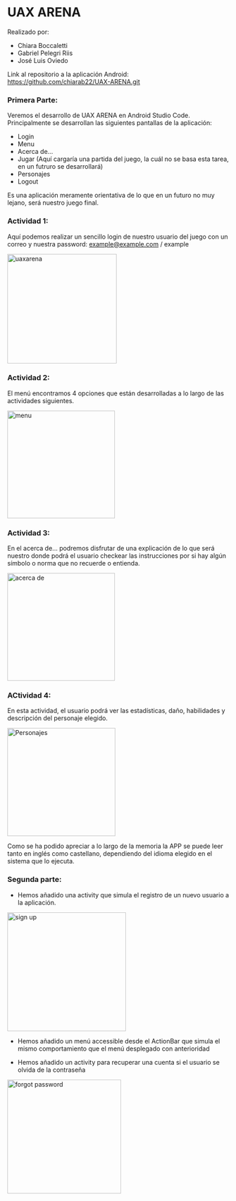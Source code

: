 # UAX ARENA

Realizado por:
- Chiara Boccaletti
- Gabriel Pelegri Riis
- José Luis Oviedo 

Link al repositorio a la aplicación Android: https://github.com/chiarab22/UAX-ARENA.git


### Primera Parte:

Veremos el desarrollo de UAX ARENA  en Android Studio Code. 
Principalmente se desarrollan las siguientes pantallas de la aplicación:
- Login
- Menu
- Acerca de...
- Jugar (Aquí cargaría una partida del juego, la cuál no se basa esta tarea, en un futruro se desarrollará)
- Personajes
- Logout

Es una aplicación meramente orientativa de lo que en un futuro no muy lejano, será nuestro juego final.


### Actividad 1:

Aquí podemos realizar un sencillo login de nuestro usuario del juego con un correo y nuestra password: example@example.com / example

<img width="248" alt="uaxarena" src="https://user-images.githubusercontent.com/98779707/207410484-8feed7f0-131c-4427-9e7a-6c1cba4b32ae.png">


### Actividad 2:

El menú encontramos 4 opciones que están desarrolladas a lo largo de las actividades siguientes.

<img width="244" alt="menu" src="https://user-images.githubusercontent.com/98779707/200663749-e7fcc385-9d7d-4c02-8510-ae3b9d0e49ba.png">

### Actividad 3:

En el acerca de... podremos disfrutar de una explicación de lo que será nuestro donde podrá el usuario checkear las instrucciones por si hay algún símbolo o norma que no recuerde o entienda.

<img width="244" alt="acerca de" src="https://user-images.githubusercontent.com/98779707/200663779-fa9f4a21-3ccf-4416-ab13-5496768dab78.png">

### ACtividad 4:

En esta actividad, el usuario podrá ver las estadísticas, daño, habilidades y descripción del personaje elegido.

<img width="245" alt="Personajes" src="https://user-images.githubusercontent.com/98779707/200663862-c2984be5-4d3b-4b8a-9aeb-93c3e1e464f8.png">



Como se ha podido apreciar a lo largo de la memoria la APP se puede leer tanto en inglés como castellano, dependiendo del idioma elegido en el sistema que lo ejecuta.


### Segunda parte:
- Hemos añadido una activity que simula el registro de un nuevo usuario a la aplicación.

<img width="269" alt="sign up" src="https://user-images.githubusercontent.com/98779707/207403655-23d412d0-a2ef-4e39-9dea-c5ef1e9cd3bd.png">



- Hemos añadido un menú accessible desde el ActionBar que simula el mismo comportamiento que el menú desplegado con anterioridad

- Hemos añadido un activity para recuperar una cuenta si el usuario se olvida de la contraseña

<img width="258" alt="forgot password" src="https://user-images.githubusercontent.com/98779707/207403817-d0d800b5-273b-4209-bf8e-bb937cf7fd15.png">

